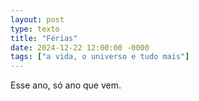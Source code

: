 ```yaml
---
layout: post
type: texto
title: "Férias"
date: 2024-12-22 12:00:00 -0000
tags: ["a vida, o universo e tudo mais"]
---
```

Esse ano, só ano que vem.

